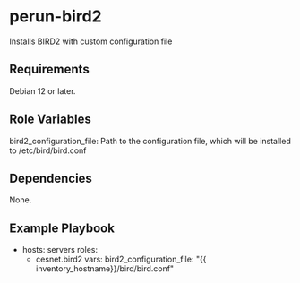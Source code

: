 perun-bird2
=========

Installs BIRD2 with custom configuration file

Requirements
------------

Debian 12 or later.

Role Variables
--------------

bird2_configuration_file: Path to the configuration file, which will be installed to /etc/bird/bird.conf

Dependencies
------------

None.

Example Playbook
----------------

- hosts: servers
  roles:
     - cesnet.bird2
  vars:
    bird2_configuration_file: "{{ inventory_hostname}}/bird/bird.conf"
